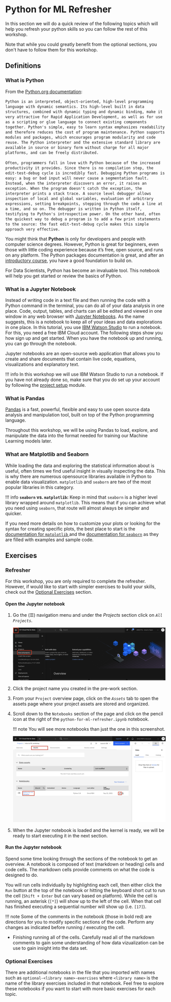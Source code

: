 # Python for ML Refresher

In this section we will do a quick review of the following topics which will help you refresh your python skills so you can follow the rest of this workshop.

Note that while you could greatly benefit from the optional sections, you don't have to follow them for this workshop.



## Definitions

### What is Python

From the [Python.org documentation](https://www.python.org/doc/essays/blurb/):

```
Python is an interpreted, object-oriented, high-level programming language with dynamic semantics. Its high-level built in data structures, combined with dynamic typing and dynamic binding, make it very attractive for Rapid Application Development, as well as for use as a scripting or glue language to connect existing components together. Python's simple, easy to learn syntax emphasizes readability and therefore reduces the cost of program maintenance. Python supports modules and packages, which encourages program modularity and code reuse. The Python interpreter and the extensive standard library are available in source or binary form without charge for all major platforms, and can be freely distributed.

Often, programmers fall in love with Python because of the increased productivity it provides. Since there is no compilation step, the edit-test-debug cycle is incredibly fast. Debugging Python programs is easy: a bug or bad input will never cause a segmentation fault. Instead, when the interpreter discovers an error, it raises an exception. When the program doesn't catch the exception, the interpreter prints a stack trace. A source level debugger allows inspection of local and global variables, evaluation of arbitrary expressions, setting breakpoints, stepping through the code a line at a time, and so on. The debugger is written in Python itself, testifying to Python's introspective power. On the other hand, often the quickest way to debug a program is to add a few print statements to the source: the fast edit-test-debug cycle makes this simple approach very effective. 
```

You might think that **Python** is only for developers and people with computer science degrees. However, Python is great for beginners, even those with little coding experience because it’s free, open source, and runs on any platform. The Python packages documentation is great, and after an [introductory course](https://cognitiveclass.ai/learn/data-science-with-python), you have a good foundation to build on.

For Data Scientists, Python has become an invaluable tool. This notebook will help you get started or review the basics of Python.


### What is a Jupyter Notebook

Instead of writing code in a text file and then running the code with a Python command in the terminal, you can do all of your data analysis in one place. Code, output, tables, and charts can all be edited and viewed in one window in any web browser with [Jupyter Notebooks](https://jupyter.org/). As the name suggests, this is a notebook to keep all of your ideas and data explorations in one place. In this tutorial, you use [IBM Watson Studio](https://dataplatform.cloud.ibm.com/docs/content/wsj/getting-started/overview-ws.html) to run a notebook. For this, you need a free IBM Cloud account. The following steps show you how sign up and get started. When you have the notebook up and running, you can go through the notebook.

Jupyter notebooks are an open-source web application that allows you to create and share documents that contain live code, equations, visualizations and explanatory text.

!!! info
    In this workshop we will use IBM Watson Studio to run a notebook.
    If you have not already done so, make sure that you do set up your account by following the [project setup](./00-project-setup.md) module.


### What is Pandas

[Pandas](https://pandas.pydata.org/) is a fast, powerful, flexible and easy to use open source data analysis and manipulation tool,
built on top of the Python programming language.

Throughout this workshop, we will be using Pandas to load, explore, and manipulate the data into the format needed for training our Machine Learning models later.

### What are Matplotlib and Seaborn

While loading the data and exploring the statistical information about is useful, often times we find useful insight in visually inspecting the data. This is why there are numerous opensource libraries available in Python to enable data visualization. `matplotlib` and `seaborn` are two of the most popular libraries in this category. 

!!! info
    **`seaborn` vs. `matplotlib`:** Keep in mind that `seaborn` is a higher level library wrapped around `matplotlib`. This means that if you can achieve what you need using `seaborn`, that route will almost always be simpler and quicker.

If you need more details on how to customize your plots or looking for the syntax for creating specific plots, the best place to start is the [documentation for `matplotlib` ](https://matplotlib.org)and the [documentation for `seaborn`](https://seaborn.pydata.org) as they are filled with examples and sample code.

## Exercises 

### Refresher

For this workshop, you are only required to complete the refresher. However, if would like to start with simpler exercises to build your skills, check out the [Optional Exercises](#optional-exercises) section.

#### Open the Jupyter notebook

1. Go the (☰) navigation menu and under the *Projects* section click on *`All Projects`*.

      ![(☰) Menu -> Projects](./assets/images/python-and-pandas/cpd-menu-projects.png)

2. Click the project name you created in the pre-work section.

3. From your `Project` overview page, click on the *`Assets`* tab to open the assets page where your project assets are stored and organized.

4. Scroll down to the `Notebooks` section of the page and click on the pencil icon at the right of the `python-for-ml-refresher.ipynb` notebook.

    !!! note
        You will see more notebooks than just the one in this screenshot.

      ![open notebook](./assets/images/python-and-pandas/open-notebook.jpg)

5. When the Jupyter notebook is loaded and the kernel is ready, we will be ready to start executing it in the next section.

#### Run the Jupyter notebook

Spend some time looking through the sections of the notebook to get an overview. A notebook is composed of text (markdown or heading) cells and code cells. The markdown cells provide comments on what the code is designed to do.

You will run cells individually by highlighting each cell, then either click the `Run` button at the top of the notebook or hitting the keyboard short cut to run the cell (`Shift + Enter` but can vary based on platform). While the cell is running, an asterisk (`[*]`) will show up to the left of the cell. When that cell has finished executing a sequential number will show up (i.e. `[17]`).

!!! note
    Some of the comments in the notebook (those in bold red) are directions for you to modify specific sections of the code. Perform any changes as indicated before running / executing the cell.

* Finishing running all of the cells. Carefully read all of the markdown comments to gain some understanding of how data vizualization can be use to gain insight into the data set.


### Optional Exercises 

There are additional notebooks in the file that you imported with names such as `optional-<library name>-exercises` where `<library name>` is the name of the library exercises included in that notebook. Feel free to explore these notebooks if you want to start with more basic exercises for each topic.

